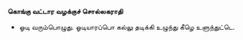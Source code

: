 **கொங்கு வட்டார வழக்குச் சொல்லகராதி**
- ஓடி வரும்பொழுது. ஓடியாரப்பொ கல்லு தடிக்கி உழுந்து கீழெ உளுந்துட்டெ.

